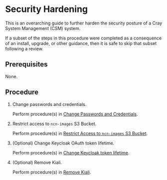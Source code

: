 # Security Hardening

This is an overarching guide to further harden the security posture of a Cray System Management (CSM) system.

If a subset of the steps in this procedure were completed as a consequence of an install, upgrade, or other guidance, then it is safe to skip that subset following a review.

## Prerequisites

None.

## Procedure

1. Change passwords and credentials.

   Perform procedure(s) in [Change Passwords and Credentials](Change_Passwords_and_Credentials.md).

2. Restrict access to `ncn-images` S3 Bucket.

   Perform procedure(s) in [Restrict Access to `ncn-images` S3 Bucket](../security_and_authentication/Restrict_Access_to_NCN_Images_S3_Bucket.md).

3. (Optional) Change Keycloak OAuth token lifetime.

   Perform procedure(s) in [Change Keycloak token lifetime](../security_and_authentication/Change_Keycloak_Token_Lifetime.md).

4. (Optional) Remove Kiali.

   Perform procedure(s) in [Remove Kiali](../system_management_health/Remove_Kiali.md).
